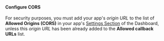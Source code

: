 #### Configure CORS

For security purposes, you must add your app's *origin URL* to the list of **Allowed Origins (CORS)** in your app's [Settings Section](${manage_url}/#/applications) of the Dashboard, unless this *origin URL* has been already added to the **Allowed callback URLs** list.
